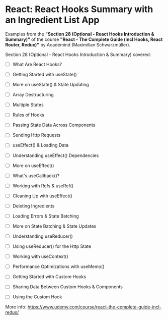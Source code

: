 # React: React Hooks Summary with an Ingredient List App

Examples from the **"Section 28 (Optional - React Hooks Introduction & Summary)"** of the course **"React - The Complete Guide (incl Hooks, React Router, Redux)"** by Academind (Maximilian Schwarzmüller).

Section 28 (Optional - React Hooks Introduction & Summary) covered:

- [ ] What Are React Hooks?
- [ ] Getting Started with useState()
- [ ] More on useState() & State Updating
- [ ] Array Destructuring
- [ ] Multiple States
- [ ] Rules of Hooks
- [ ] Passing State Data Across Components
- [ ] Sending Http Requests
- [ ] useEffect() & Loading Data
- [ ] Understanding useEffect() Dependencies
- [ ] More on useEffect()
- [ ] What's useCallback()?
- [ ] Working with Refs & useRef()
- [ ] Cleaning Up with useEffect()
- [ ] Deleting Ingredients
- [ ] Loading Errors & State Batching
- [ ] More on State Batching & State Updates
- [ ] Understanding useReducer()
- [ ] Using useReducer() for the Http State
- [ ] Working with useContext()
- [ ] Performance Optimizations with useMemo()
- [ ] Getting Started with Custom Hooks
- [ ] Sharing Data Between Custom Hooks & Components
- [ ] Using the Custom Hook


More info: https://www.udemy.com/course/react-the-complete-guide-incl-redux/